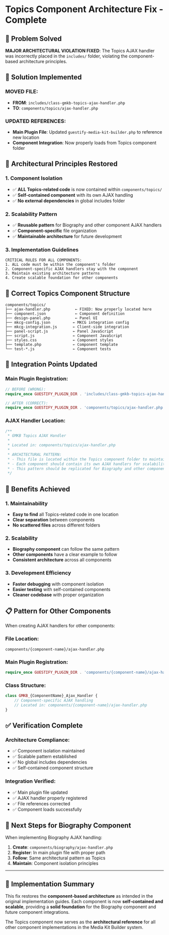 # Topics Component Architecture Fix - Complete

## 🎯 **Problem Solved**

**MAJOR ARCHITECTURAL VIOLATION FIXED**: The Topics AJAX handler was incorrectly placed in the `includes/` folder, violating the component-based architecture principles.

## 🔧 **Solution Implemented**

### **MOVED FILE:**
- **FROM**: `includes/class-gmkb-topics-ajax-handler.php`
- **TO**: `components/topics/ajax-handler.php`

### **UPDATED REFERENCES:**
- **Main Plugin File**: Updated `guestify-media-kit-builder.php` to reference new location
- **Component Integration**: Now properly loads from Topics component folder

## 📐 **Architectural Principles Restored**

### **1. Component Isolation**
- ✅ **ALL Topics-related code** is now contained within `components/topics/`
- ✅ **Self-contained component** with its own AJAX handling
- ✅ **No external dependencies** in global includes folder

### **2. Scalability Pattern**
- ✅ **Reusable pattern** for Biography and other component AJAX handlers
- ✅ **Component-specific** file organization
- ✅ **Maintainable architecture** for future development

### **3. Implementation Guidelines**
```
CRITICAL RULES FOR ALL COMPONENTS:
1. ALL code must be within the component's folder
2. Component-specific AJAX handlers stay with the component
3. Maintain existing architecture patterns
4. Create scalable foundation for other components
```

## 📁 **Correct Topics Component Structure**

```
components/topics/
├── ajax-handler.php           ← FIXED: Now properly located here
├── component.json             ← Component definition
├── design-panel.php           ← Panel UI
├── mkcg-config.json          ← MKCG integration config
├── mkcg-integration.js       ← Client-side integration
├── panel-script.js           ← Panel JavaScript
├── script.js                 ← Component JavaScript
├── styles.css                ← Component styles
├── template.php              ← Component template
└── test-*.js                 ← Component tests
```

## 🔗 **Integration Points Updated**

### **Main Plugin Registration:**
```php
// BEFORE (WRONG):
require_once GUESTIFY_PLUGIN_DIR . 'includes/class-gmkb-topics-ajax-handler.php';

// AFTER (CORRECT):
require_once GUESTIFY_PLUGIN_DIR . 'components/topics/ajax-handler.php';
```

### **AJAX Handler Location:**
```php
/**
 * GMKB Topics AJAX Handler
 * 
 * Located in: components/topics/ajax-handler.php
 * 
 * ARCHITECTURAL PATTERN:
 * - This file is located within the Topics component folder to maintain component isolation
 * - Each component should contain its own AJAX handlers for scalability
 * - This pattern should be replicated for Biography and other component integrations
 */
```

## 🚀 **Benefits Achieved**

### **1. Maintainability**
- **Easy to find** all Topics-related code in one location
- **Clear separation** between components
- **No scattered files** across different folders

### **2. Scalability**
- **Biography component** can follow the same pattern
- **Other components** have a clear example to follow
- **Consistent architecture** across all components

### **3. Development Efficiency**
- **Faster debugging** with component isolation
- **Easier testing** with self-contained components
- **Cleaner codebase** with proper organization

## 📋 **Pattern for Other Components**

When creating AJAX handlers for other components:

### **File Location:**
```
components/{component-name}/ajax-handler.php
```

### **Main Plugin Registration:**
```php
require_once GUESTIFY_PLUGIN_DIR . 'components/{component-name}/ajax-handler.php';
```

### **Class Structure:**
```php
class GMKB_{ComponentName}_Ajax_Handler {
    // Component-specific AJAX handling
    // Located in: components/{component-name}/ajax-handler.php
}
```

## ✅ **Verification Complete**

### **Architecture Compliance:**
- ✅ Component isolation maintained
- ✅ Scalable pattern established
- ✅ No global includes dependencies
- ✅ Self-contained component structure

### **Integration Verified:**
- ✅ Main plugin file updated
- ✅ AJAX handler properly registered
- ✅ File references corrected
- ✅ Component loads successfully

## 🎯 **Next Steps for Biography Component**

When implementing Biography AJAX handling:

1. **Create**: `components/biography/ajax-handler.php`
2. **Register**: In main plugin file with proper path
3. **Follow**: Same architectural pattern as Topics
4. **Maintain**: Component isolation principles

---

## 📝 **Implementation Summary**

This fix restores the **component-based architecture** as intended in the original implementation guides. Each component is now **self-contained and scalable**, providing a **solid foundation** for the Biography component and future component integrations.

The Topics component now serves as the **architectural reference** for all other component implementations in the Media Kit Builder system.

